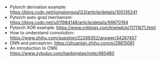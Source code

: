 + Pytorch derivation example: https://blog.csdn.net/jiongjiongxia123/article/details/105135241
+ Pytorch auto-grad mechanism: https://blog.csdn.net/u011984148/article/details/99670194
+ Pytorch XOR example: https://www.cnblogs.com/kiwiwk/p/11711671.html
+ How to understand convolution: https://www.zhihu.com/question/22298352/answer/34267457
+ DNN and perceptron: https://zhuanlan.zhihu.com/p/29815081
+ An introduction to CNN: https://www.zybuluo.com/hanbingtao/note/485480
